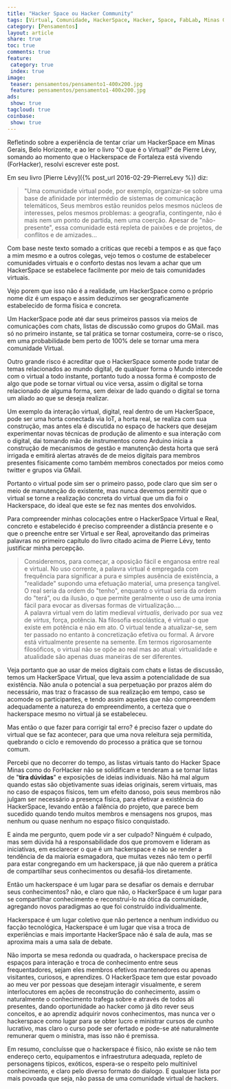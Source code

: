 ```yaml
---
title: "Hacker Space ou Hacker Community" 
tags: [Virtual, Comunidade, HackerSpace, Hacker, Space, FabLab, Minas Gerais, ForHacker, HackerSpace Minas, Fortaleza, Ceará, Belo Horizonte]
category: [Pensamentos]
layout: article
share: true
toc: true
comments: true
feature:
 category: true
 index: true
image:
 teaser: pensamentos/pensamento1-400x200.jpg
 feature: pensamentos/pensamento1-400x200.jpg
ads: 
 show: true
tagcloud: true
coinbase:
 show: true
---
```

Refletindo sobre a experiência de tentar criar um HackerSpace em Minas Gerais, Belo Horizonte, e ao ler o livro "O que é o Virtual?" de Pierre Lévy, somando ao momento que o Hackerspace de Fortaleza está vivendo (ForHacker), resolvi escrever este post.

<!--more--> 

Em seu livro [Pierre Lévy]({% post_url 2016-02-29-PierreLevy %}) diz:

> "Uma comunidade virtual pode, por exemplo, organizar-se sobre uma base de afinidade por intermédio de sistemas de comunicação telemáticos, Seus membros estão reunidos pelos mesmos núcleos de interesses, pelos mesmos problemas: a geografia, contingente, não é mais nem um ponto de partida, nem uma coerção. Apesar de "não-presente", essa comunidade está repleta de paixões e de projetos, de conflitos e de amizades...

Com base neste texto somado a criticas que recebi a tempos e as que faço a mim mesmo e a outros colegas, vejo temos o costume de estabelecer comunidades virtuais e o conforto destas nos levam a achar que um HackerSpace se estabelece facilmente por meio de tais comunidades virtuais.

Vejo porem que isso não é a realidade, um HackerSpace como o próprio nome diz é um espaço e assim deduzimos ser geograficamente estabelecido de forma física e concreta.

Um HackerSpace pode até dar seus primeiros passos via meios de comunicações com chats, listas de discussão como grupos do GMail. mas só no primeiro instante, se tal prática se tornar costumeira, corre-se o risco, em uma probabilidade bem perto de 100% dele se tornar uma mera comunidade Virtual.

Outro grande risco é acreditar que o HackerSpace somente pode tratar de temas relacionados ao mundo digital, de qualquer forma o Mundo intercede com o virtual a todo instante, portanto tudo a nossa forma é composto de algo que pode se tornar virtual ou vice versa, assim o digital se torna relacionado de alguma forma, sem deixar de lado quando o digital se torna um aliado ao que se deseja realizar.

Um exemplo da interação virtual, digital, real dentro de um HackerSpace, pode ser uma horta conectada via IoT, a horta real, se realiza com sua construção, mas antes ela é discutida no espaço de hackers que desejam experimentar novas técnicas de produção de alimento e sua interação com o digital, dai tomando mão de instrumentos como Arduino inicia a construção de mecanismos de gestão e manutenção desta horta que será irrigada e emitirá alertas através de de meios digitais para membros presentes fisicamente como também membros conectados por meios como twitter e grupos via GMail.

Portanto o virtual pode sim ser o primeiro passo, pode claro que sim ser o meio de manutenção do existente, mas nunca devemos permitir que o virtual se torne a realização concreta do virtual que um dia foi o Hackerspace, do ideal que este se fez nas mentes dos envolvidos.

Para compreender minhas colocações entre o HackerSpace Virtual e Real, concreto e estabelecido é preciso compreender a distância presente e o que o preenche entre ser Virtual e ser Real, aproveitando das primeiras palavras no primeiro capítulo do livro citado acima de Pierre Lévy, tento justificar minha percepção.

> Consideremos, para começar, a oposição fácil e enganosa entre real e virtual. No uso corrente, a palavra virtual é empregada com frequência para significar a pura e simples ausência de existência, a "realidade" supondo uma efetuação material, uma presença tangível. O real seria da ordem do "tenho", enquanto o virtual seria da ordem do "terá", ou da ilusão, o que permite geralmente o uso de uma ironia fácil para evocar as diversas formas de virtualização....  
> A palavra virtual vem do latim medieval *virtualis*, derivado por sua vez de *virtus*, força, potência. Na filosofia escolástica, é virtual o que existe em potência e não em ato. O virtual tende a atualizar-se, sem ter passado no entanto à concretização efetiva ou formal. A árvore está virtualmente presente na semente. Em termos rigorosamente filosóficos, o virtual não se opõe ao real mas ao atual: virtualidade e atualidade são apenas duas maneiras de ser diferentes.

Veja portanto que ao usar de meios digitais com chats e listas de discussão, temos um HackerSpace Virtual, que leva assim a potencialidade de sua existência. Não anula o potencial a sua perpetuação por prazos além do necessário, mas traz o fracasso de sua realização em tempo, caso se acomode os participantes, e tendo assim aqueles que não compreendem adequadamente a natureza do empreendimento, a certeza que o hackerspace mesmo no virtual já se estabeleceu.

Mas então o que fazer para corrigir tal erro? é preciso fazer o update do virtual que se faz acontecer, para que uma nova releitura seja permitida, quebrando o ciclo e removendo do processo a prática que se tornou comum.

Percebi que no decorrer do tempo, as listas virtuais tanto do Hacker Space Minas como do ForHacker não se solidificam e tenderam a se tornar listas de "**tira dúvidas**" e exposições de ideias individuais. Não há mal algum quando estas são objetivamente suas ideias originais, serem virtuais, mas no caso de espaços físicos, tem um efeito danoso, pois seus membros não julgam ser necessário a presença física, para efetivar a existência do HackerSpace, levando então a falência do projeto, que parece bem sucedido quando tendo muitos membros e mensagens nos grupos, mas nenhum ou quase nenhum no espaço físico conquistado.

E ainda me pergunto, quem pode vir a ser culpado? Ninguém é culpado, mas sem dúvida há a responsabilidade dos que promovem e lideram as iniciativas, em esclarecer o que é um hackerspace e não se render a tendência de da maioria esmagadora, que muitas vezes não tem o perfil para estar congregando em um hackerspace, já que não querem a prática de compartilhar seus conhecimentos ou desafiá-los diretamente.

Então um hackerspace é um lugar para se desafiar os demais e derrubar seus conhecimentos? não, e claro que não, o HackerSpace é um lugar para se compartilhar conhecimento e reconstruí-lo na ótica da comunidade, agregando novos paradigmas ao que foi construído individualmente.

Hackerspace é um lugar coletivo que não pertence a nenhum individuo ou facção tecnológica, Hackerspace é um lugar que visa a troca de experiências e mais importante HackerSpace não é sala de aula, mas se aproxima mais a uma sala de debate.

Não importa se mesa redonda ou quadrada, o hackerspace precisa de espaços para interação e troca de conhecimento entre seus frequentadores, sejam eles membros efetivos mantenedores ou apenas visitantes, curiosos, e aprendizes. O HackerSpace tem que estar povoado ao meu ver por pessoas que desejam interagir visualmente, e serem interlocutores em ações de reconstrução do conhecimento, assim o naturalmente o conhecimento trafega sobre e através de todos ali presentes, dando oportunidade ao hacker como já dito rever seus conceitos, e ao aprendiz adquirir novos conhecimentos, mas nunca ver o hackerspace como lugar para se obter lucro e ministrar cursos de cunho lucrativo, mas claro o curso pode ser ofertado e pode-se até naturalmente remunerar quem o ministra, mas isso não é premissa.

Em resumo, concluísse que o hackerspace é físico, não existe se não tem endereço certo, equipamentos e infraestrutura adequada, repleto de personagens típicos, exóticos, espera-se o respeito pelo multinível conhecimento, e claro pelo diverso formato do dialogo. E qualquer lista por mais povoada que seja, não passa de uma comunidade virtual de hackers.
